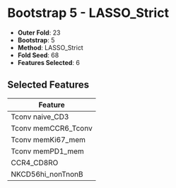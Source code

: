 # Bootstrap 5 - LASSO_Strict

- **Outer Fold**: 23
- **Bootstrap**: 5
- **Method**: LASSO_Strict
- **Fold Seed**: 68
- **Features Selected**: 6

## Selected Features

| Feature |
|---------|
| Tconv naive_CD3 |
| Tconv memCCR6_Tconv |
| Tconv memKi67_mem |
| Tconv memPD1_mem |
| CCR4_CD8RO |
| NKCD56hi_nonTnonB |
